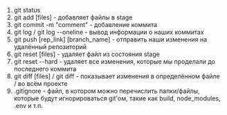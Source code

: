 1. git status
2. git add [files] - добавляет файлы в stage
3. git commit -m "comment" - добавление коммита
4. git log / git log --oneline - вывод информации о наших коммитах
5. git push [rep_link] [branch_name] - отправить наши изменения на удалённый репозиторий
6. git reset [files] - удаляет файл из состояния stage
7. git reset --hard - удаляет все изменения, которые мы проделали до последнего коммита
8. git diff [files] / git diff - показывает изменения в определённом файле / во всём проекте
9. .gitignore - файл, в котором можно перечислить папки/файлы, которые будут игнорироваться git'ом, такие как build, node_modules, .env и т.п.
